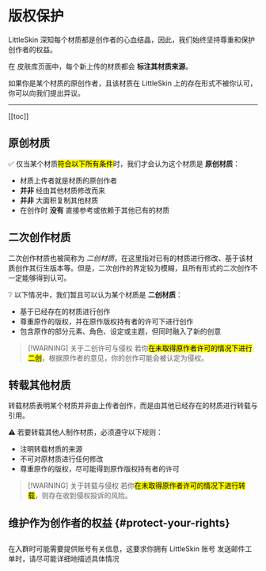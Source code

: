 <script setup>
import { faCopyright, faArchive } from '@fortawesome/free-solid-svg-icons'
</script>

# 版权保护

LittleSkin 深知每个材质都是创作者的心血结晶，因此，我们始终坚持尊重和保护创作者的权益。

在 <BSSection><FA :icon="faArchive" /> 皮肤库</BSSection>页面中，每个新上传的材质都会 **标注其材质来源**。

<NCard title="🙋 维护作为创作者的权益" link="#protect-your-rights">
如果你是某个材质的原创作者，且该材质在 LittleSkin 上的存在形式不被你认可，你可以向我们提出异议。
</NCard>

---

[[toc]]

## 原创材质

✅ 仅当某个材质<mark>符合以下所有条件</mark>时，我们才会认为这个材质是 **原创材质**：

- 材质上传者就是材质的原创作者 <Badge type="tip" text="✨ 非常重要" />
- **并非** 经由其他材质修改而来
- **并非** 大面积复制其他材质
- 在创作时 **没有** 直接参考或依赖于其他已有的材质

## 二次创作材质

二次创作材质也被简称为 _二创材质_，在这里指对已有的材质进行修改、基于该材质创作其衍生版本等。但是，二次创作的界定较为模糊，且所有形式的二次创作不一定能够得到认可。

❔ 以下情况中，我们暂且可以认为某个材质是 **二创材质**：

- 基于已经存在的材质进行创作
- 尊重原作的版权，并在原作版权持有者的许可下进行创作
- 包含原作的部分元素、角色、设定或主题，但同时融入了新的创意

> [!WARNING] 关于二创许可与侵权
> 若你<mark>在未取得原作者许可的情况下进行二创</mark>，根据原作者的意见，你的创作可能会被认定为侵权。

## 转载其他材质

转载材质表明某个材质并非由上传者创作，而是由其他已经存在的材质进行转载与引用。

⚠️ 若要转载其他人制作材质，必须遵守以下规则：

- 注明转载材质的来源
- 不可对原材质进行任何修改
- 尊重原作的版权，尽可能得到原作版权持有者的许可

> [!WARNING] 关于转载与侵权
> 若你<mark>在未取得原作者许可的情况下进行转载</mark>，则存在收到侵权投诉的风险。

## 维护作为创作者的权益 {#protect-your-rights}

<p style="margin-bottom: 2em"></p>

<NCard title="🙋 加入用户交流群" link="/user-group" >
在入群时可能需要提供账号有关信息，这要求你拥有 LittleSkin 账号
</NCard>
<NCard title="📬️ 通过邮件发送工单" link="/email" >
发送邮件工单时，请尽可能详细地描述具体情况
</NCard>
